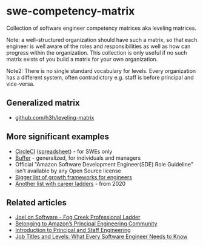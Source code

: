 # swe-competency-matrix
Collection of software engineer competency matrices aka leveling matrices.

Note: a well-structured organization should have such a matrix, so that each engineer is well aware of the roles and responsibilities as well as how can progress within the organization. This collection is only useful if no such matrix exists of you build a matrix for your own organization.

Note2: There is no single standard vocabulary for levels. Every organization has a different system, often contradictory e.g. staff is before principal and vice-versa.

## Generalized matrix

* [github.com/h3h/leveling-matrix](https://h3h.github.io/leveling-matrix/)

## More significant examples

* [CircleCI](https://circleci.com/blog/why-we-re-designed-our-engineering-career-paths-at-circleci/) ([spreadsheet](https://docs.google.com/spreadsheets/d/131XZCEb8LoXqy79WWrhCX4sBnGhCM1nAIz4feFZJsEo/edit?gid=0)) - for SWEs only
* [Buffer](https://buffer.com/resources/career-framework/) - generalized, for individuals and managers
* Official "Amazon Software Development Engineer(SDE) Role Guideline" isn't available by any Open Source license
* [Bigger list of growth frameworks for engineers](https://scalingfunds.notion.site/Growth-Frameworks-for-Engineers-63caaa58edcb41c0ba28a0cf929f24db)
* [Another list with career ladders](https://www.swyx.io/career-ladders) - from 2020

## Related articles

* [Joel on Software - Fog Creek Professional Ladder](https://www.joelonsoftware.com/2009/02/13/fog-creek-professional-ladder/)
* [Belonging to Amazon’s Principal Engineering Community](https://medium.com/geekculture/belonging-to-amazons-principal-engineering-community-aa8059152fbf)
* [Introduction to Principal and Staff Engineering](https://ehotinger.com/blog/introduction-to-principal-and-staff-engineering/)
* [Job Titles and Levels: What Every Software Engineer Needs to Know](https://www.holloway.com/s/trh-job-titles-levels-fundamentals-for-software-engineering)